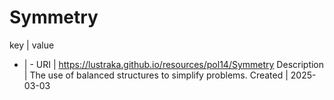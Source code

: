 # Symmetry

key | value
- | -
URI | https://lustraka.github.io/resources/pol14/Symmetry
Description | The use of balanced structures to simplify problems.
Created | 2025-03-03

